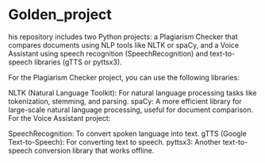 # Golden_project
his repository includes two Python projects: a Plagiarism Checker that compares documents using NLP tools like NLTK or spaCy, and a Voice Assistant using speech recognition (SpeechRecognition) and text-to-speech libraries (gTTS or pyttsx3).

For the Plagiarism Checker project, you can use the following libraries:

NLTK (Natural Language Toolkit): For natural language processing tasks like tokenization, stemming, and parsing.
spaCy: A more efficient library for large-scale natural language processing, useful for document comparison.
For the Voice Assistant project:

SpeechRecognition: To convert spoken language into text.
gTTS (Google Text-to-Speech): For converting text to speech.
pyttsx3: Another text-to-speech conversion library that works offline.
